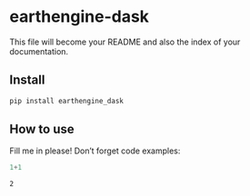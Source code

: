 # earthengine-dask

<!-- WARNING: THIS FILE WAS AUTOGENERATED! DO NOT EDIT! -->

This file will become your README and also the index of your
documentation.

## Install

``` sh
pip install earthengine_dask
```

## How to use

Fill me in please! Don’t forget code examples:

``` python
1+1
```

    2
